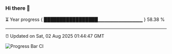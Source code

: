 ### Hi there 👋

⏳ Year progress { █████████████████▁▁▁▁▁▁▁▁▁▁▁▁▁ } 58.38 %

---

⏰ Updated on Sat, 02 Aug 2025 01:44:47 GMT

![Progress Bar CI](https://github.com/liununu/liununu/workflows/Progress%20Bar%20CI/badge.svg)
